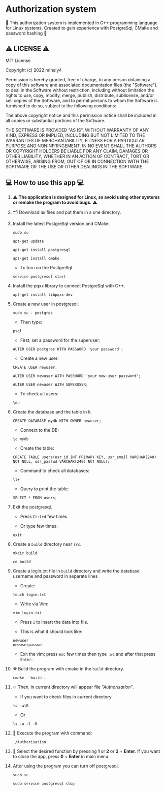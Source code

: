 # Authorization system
:100: This authorization system is implemented in C++ programming language for Linux systems. Created to gain experience with PostgreSql, CMake and password hashing :100:

## ⚠️ LICENSE ⚠️
MIT License

Copyright (c) 2022 m!haly4

Permission is hereby granted, free of charge, to any person obtaining a copy
of this software and associated documentation files (the "Software"), to deal
in the Software without restriction, including without limitation the rights
to use, copy, modify, merge, publish, distribute, sublicense, and/or sell
copies of the Software, and to permit persons to whom the Software is
furnished to do so, subject to the following conditions:

The above copyright notice and this permission notice shall be included in all
copies or substantial portions of the Software.

THE SOFTWARE IS PROVIDED "AS IS", WITHOUT WARRANTY OF ANY KIND, EXPRESS OR
IMPLIED, INCLUDING BUT NOT LIMITED TO THE WARRANTIES OF MERCHANTABILITY,
FITNESS FOR A PARTICULAR PURPOSE AND NONINFRINGEMENT. IN NO EVENT SHALL THE
AUTHORS OR COPYRIGHT HOLDERS BE LIABLE FOR ANY CLAIM, DAMAGES OR OTHER
LIABILITY, WHETHER IN AN ACTION OF CONTRACT, TORT OR OTHERWISE, ARISING FROM,
OUT OF OR IN CONNECTION WITH THE SOFTWARE OR THE USE OR OTHER DEALINGS IN THE
SOFTWARE.

## 💻 How to use this app 💻

1) ⚠️ **The application is designed for Linux, so avoid using other systems or remake the program to avoid bugs.** ⚠️

2) 🗂️ Download *all* files and put them in a one directory.

3) Install the latest PostgreSql version and CMake.
    ```
    sudo su
    ```
    ```
    apt-get update
    ```
    ```
    apt-get install postgresql
    ```
    ```
    apt-get install cmake
    ```
    
    - To turn on the PostgreSql
    ```
    service postgresql start
    ```
    
4) Install the pqxx library to connect PostgreSql with C++.
    ```
    apt-get install libpqxx-dev
    ```
    
5) Create a new user in postgresql.
    ```
    sudo su - postgres
    ```
    
    - Then type:
    ```
    psql
    ```
    
    - First, set a password for the superuser:
    ```
    ALTER USER postgres WITH PASSWORD 'your password';
    ```
    
    - Create a new user:
    ```
    CREATE USER newuser;
    ```
    ```
    ALTER USER newuser WITH PASSWORD 'your new user password';
    ```
    ```
    ALTER USER newuser WITH SUPERUSER;
    ```
    
    - To check all users:
    ```
    \du
    ```
    
6) Create the database and the table in it.
    ```
    CREATE DATABASE mydb WITH OWNER newuser;
    ```
    
    - Connect to the DB:
    ```
    \c mydb
    ```
    
    - Create the table:
    ```
    CREATE TABLE users(usr_id INT PRIMARY KEY, usr_email VARCHAR(240) NOT NULL, usr_passwd VARCHAR(240) NOT NULL);
    ```
    
    - Command to check all databases:
    ```
    \l+
    ```
    
    - Query to print the table:
    ```
    SELECT * FROM users;
    ```
    
7) Exit the postgresql.
    - Press `Ctrl+d` few times
    
    - Or type few times:
    ```
    exit
    ```
    
8) Create a `build` directory near `src`.
    ```
    mkdir build
    ```
    ```
    cd build
    ```
    
9) Create a login.txt file in `build` directory and write the database username and password in separate lines
    - Create:
    ```
    touch login.txt
    ```
    
    - Write via Vim:
    ```
    vim login.txt
    ```
    
    - Press `i` to insert the data into file.
    
    - This is what it should look like:
    ```
    newuser
    newuserpasswd
    ```
    
    - Exit the vim: press `esc` few times then type `:wq` and after that press `Enter`.
    
10) ⚒️ Build the program with cmake in the `build` directory.
    ```
    cmake --build .
    ```
    
11) 💥 Then, in current directory will appear file *"Authorisation"*.
    - If you want to check files in current directory
    ```
    ls -alR
    ```
    
    - Or
    ```
    ls -a -l -R
    ```
    
12) 🌠 Execute the program with command:
    ```
    ./Authorisation
    ```
    
13) 👷 Select the desired function by pressing **1** or **2** or **3** + **Enter**. If you want to close the app, press **0** + **Enter** in main menu.

14) After using the program you can turn off postgresql.
    ```
    sudo su
    ```
    ```
    sudo service postgresql stop
    ```
